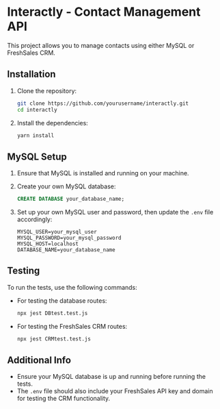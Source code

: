 
# Interactly - Contact Management API

This project allows you to manage contacts using either MySQL or FreshSales CRM.

## Installation

1. Clone the repository:
    ```bash
    git clone https://github.com/yourusername/interactly.git
    cd interactly
    ```

2. Install the dependencies:
    ```bash
    yarn install
    ```

## MySQL Setup

1. Ensure that MySQL is installed and running on your machine.
2. Create your own MySQL database:
    ```sql
    CREATE DATABASE your_database_name;
    ```

3. Set up your own MySQL user and password, then update the `.env` file accordingly:
    ```
    MYSQL_USER=your_mysql_user
    MYSQL_PASSWORD=your_mysql_password
    MYSQL_HOST=localhost
    DATABASE_NAME=your_database_name
    ```

## Testing

To run the tests, use the following commands:

- For testing the database routes:
    ```bash
    npx jest DBtest.test.js
    ```

- For testing the FreshSales CRM routes:
    ```bash
    npx jest CRMtest.test.js
    ```

## Additional Info

- Ensure your MySQL database is up and running before running the tests.
- The `.env` file should also include your FreshSales API key and domain for testing the CRM functionality.


